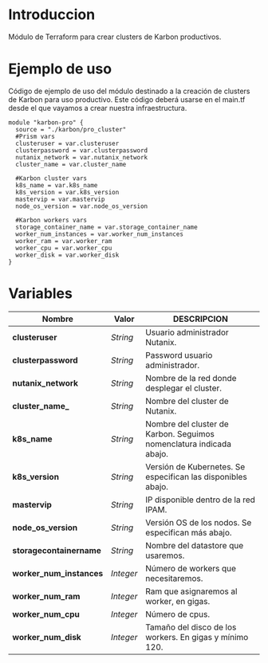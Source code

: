 # Introduccion 
Módulo de Terraform para crear clusters de Karbon productivos. 

# Ejemplo de uso
Código de ejemplo de uso del módulo destinado a la creación de clusters de Karbon para uso productivo. Este código deberá usarse en el main.tf desde el que vayamos a crear nuestra infraestructura.

```
module "karbon-pro" {
  source = "./karbon/pro_cluster"
  #Prism vars
  clusteruser = var.clusteruser
  clusterpassword = var.clusterpassword
  nutanix_network = var.nutanix_network
  cluster_name = var.cluster_name

  #Karbon cluster vars
  k8s_name = var.k8s_name
  k8s_version = var.k8s_version
  mastervip = var.mastervip
  node_os_version = var.node_os_version
  
  #Karbon workers vars
  storage_container_name = var.storage_container_name
  worker_num_instances = var.worker_num_instances
  worker_ram = var.worker_ram
  worker_cpu = var.worker_cpu
  worker_disk = var.worker_disk
}
```
# Variables
| Nombre| Valor| DESCRIPCION|
| ----- | ---- | ---- |
| **clusteruser** | *String* | Usuario administrador Nutanix. |
| **clusterpassword** | *String* | Password usuario administrador. |
| **nutanix_network** | *String* | Nombre de la red donde desplegar el cluster. |
| **cluster_name_** | *String* | Nombre del cluster de Nutanix. |
| **k8s_name** | *String* | Nombre del cluster de Karbon. Seguimos nomenclatura indicada abajo. |
| **k8s_version** | *String* | Versión de Kubernetes. Se especifican las disponibles abajo. |
| **mastervip** | *String* | IP disponible dentro de la red IPAM. |
| **node_os_version** | *String* | Versión OS de los nodos. Se especifican más abajo. |
| **storagecontainername** | *String* | Nombre del datastore que usaremos. |
| **worker_num_instances** | *Integer* | Número de workers que necesitaremos. |
| **worker_num_ram** | *Integer* | Ram que asignaremos al worker, en gigas. |
| **worker_num_cpu** | *Integer* | Número de cpus. |
| **worker_num_disk** | *Integer* | Tamaño del disco de los workers. En gigas y mínimo 120. |
